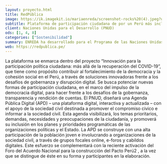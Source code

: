 ```yaml
---
layout: proyecto.html
title: RedPública
image: https://ik.imagekit.io/mariaenreda/screenshot-rocks%20(4).jpeg?updatedAt=1699438316745
subtitle: Plataforma de participación ciudadana de por un Perú más incluyente
client: Naciones Unidas para el Desarrollo (PNUD)
ods: [1, 4, 8]
categories: ["Sostenibilidad"]
summary: ENREDA ha desarrollado para el Programa de las Naciones Unidas para el Desarrollo (PNUD), la plataforma Redpública, Con el fin de impulsar la participación ciudadana y reunir las propuestas de los peruanos y peruanas para crear una “agenda país”.
web: https://redpublica.pe/
---
```


La plataforma se enmarca dentro del proyecto “Innovación para la participación política ciudadana: más allá de la recuperación del COVID-19”, que tiene como propósito contribuir al fortalecimiento de la democracia y la cohesión social en el Perú, a través de soluciones innovadoras frente a los desafíos de gobernanza y disrupción digital.
Se busca potenciar nuevas formas de participación ciudadana, en el marco del impulso de la democracia digital, para hacer frente a los desafíos de la gobernanza, transparencia y rendición de cuentas.
El PNUD, diseñará una Agenda Pública Digital (APD) – una plataforma digital, interactiva y actualizada – con el apoyo de la sociedad civil destinada a promover el compromiso cívico e informar a la sociedad civil.
Esta agenda visibilizará, los temas prioritarios, demandas, necesidades y preocupaciones de la ciudadanía, y promoverá su inclusión en los planes y prioridades programáticas de las organizaciones políticas y el Estado.
La APD se construye con una alta participación de la población joven e involucrando a organizaciones de la sociedad civil, a través de grupos focales online, e-foros y cabildos digitales.
Este esfuerzo se complementará con la reciente activación del Foro del Acuerdo Nacional para la construcción del Pacto Perú2 , a la vez que se distingue de éste en su forma y participantes en la elaboración.
